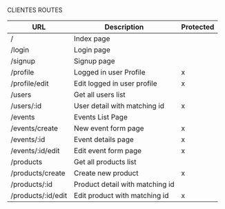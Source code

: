 CLIENTES ROUTES

| URL                  | Description                     | Protected |
|----------------------|---------------------------------|-----------|
| /                    | Index page                      |           |
| /login               | Login page                      |           |
| /signup              | Signup page                     |           |
| /profile             | Logged in user Profile          | x         |
| /profile/edit        | Edit logged in user profile     | x         |
| /users               | Get all users list              |           |
| /users/:id           | User detail with matching id    | x         |
| /events              | Events List Page                |           |
| /events/create       | New event form page             | x         |
| /events/:id          | Event details page              | x         |
| /events/:id/edit     | Edit event form page            | x         |
| /products            | Get all products list           |           |
| /products/create     | Create new product              | x         |
| /products/:id        | Product detail with matching id |           |
| /products/:id/edit   | Edit product with matching id   | x         |